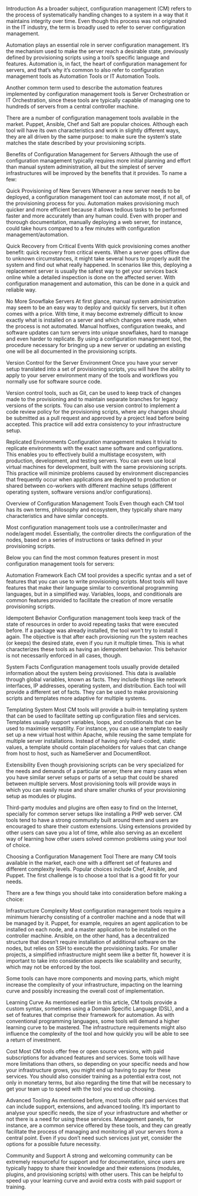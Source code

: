 Introduction
As a broader subject, configuration management (CM) refers to the process of systematically handling changes to a system in a way that it maintains integrity over time. Even though this process was not originated in the IT industry, the term is broadly used to refer to server configuration management.

Automation plays an essential role in server configuration management. It’s the mechanism used to make the server reach a desirable state, previously defined by provisioning scripts using a tool’s specific language and features. Automation is, in fact, the heart of configuration management for servers, and that’s why it’s common to also refer to configuration management tools as Automation Tools or IT Automation Tools.

Another common term used to describe the automation features implemented by configuration management tools is Server Orchestration or IT Orchestration, since these tools are typically capable of managing one to hundreds of servers from a central controller machine.

There are a number of configuration management tools available in the market. Puppet, Ansible, Chef and Salt are popular choices. Although each tool will have its own characteristics and work in slightly different ways, they are all driven by the same purpose: to make sure the system’s state matches the state described by your provisioning scripts.

Benefits of Configuration Management for Servers
Although the use of configuration management typically requires more initial planning and effort than manual system administration, all but the simplest of server infrastructures will be improved by the benefits that it provides. To name a few:

Quick Provisioning of New Servers
Whenever a new server needs to be deployed, a configuration management tool can automate most, if not all, of the provisioning process for you. Automation makes provisioning much quicker and more efficient because it allows tedious tasks to be performed faster and more accurately than any human could. Even with proper and thorough documentation, manually deploying a web server, for instance, could take hours compared to a few minutes with configuration management/automation.

Quick Recovery from Critical Events
With quick provisioning comes another benefit: quick recovery from critical events. When a server goes offline due to unknown circumstances, it might take several hours to properly audit the system and find out what really happened. In scenarios like this, deploying a replacement server is usually the safest way to get your services back online while a detailed inspection is done on the affected server. With configuration management and automation, this can be done in a quick and reliable way.

No More Snowflake Servers
At first glance, manual system administration may seem to be an easy way to deploy and quickly fix servers, but it often comes with a price. With time, it may become extremely difficult to know exactly what is installed on a server and which changes were made, when the process is not automated. Manual hotfixes, configuration tweaks, and software updates can turn servers into unique snowflakes, hard to manage and even harder to replicate. By using a configuration management tool, the procedure necessary for bringing up a new server or updating an existing one will be all documented in the provisioning scripts.

Version Control for the Server Environment
Once you have your server setup translated into a set of provisioning scripts, you will have the ability to apply to your server environment many of the tools and workflows you normally use for software source code.

Version control tools, such as Git, can be used to keep track of changes made to the provisioning and to maintain separate branches for legacy versions of the scripts. You can also use version control to implement a code review policy for the provisioning scripts, where any changes should be submitted as a pull request and approved by a project lead before being accepted. This practice will add extra consistency to your infrastructure setup.

Replicated Environments
Configuration management makes it trivial to replicate environments with the exact same software and configurations. This enables you to effectively build a multistage ecosystem, with production, development, and testing servers. You can even use local virtual machines for development, built with the same provisioning scripts. This practice will minimize problems caused by environment discrepancies that frequently occur when applications are deployed to production or shared between co-workers with different machine setups (different operating system, software versions and/or configurations).

Overview of Configuration Management Tools
Even though each CM tool has its own terms, philosophy and ecosystem, they typically share many characteristics and have similar concepts.

Most configuration management tools use a controller/master and node/agent model. Essentially, the controller directs the configuration of the nodes, based on a series of instructions or tasks defined in your provisioning scripts.

Below you can find the most common features present in most configuration management tools for servers:

Automation Framework
Each CM tool provides a specific syntax and a set of features that you can use to write provisioning scripts. Most tools will have features that make their language similar to conventional programming languages, but in a simplified way. Variables, loops, and conditionals are common features provided to facilitate the creation of more versatile provisioning scripts.

Idempotent Behavior
Configuration management tools keep track of the state of resources in order to avoid repeating tasks that were executed before. If a package was already installed, the tool won’t try to install it again. The objective is that after each provisioning run the system reaches (or keeps) the desired state, even if you run it multiple times. This is what characterizes these tools as having an idempotent behavior. This behavior is not necessarily enforced in all cases, though.

System Facts
Configuration management tools usually provide detailed information about the system being provisioned. This data is available through global variables, known as facts. They include things like network interfaces, IP addresses, operating system, and distribution. Each tool will provide a different set of facts. They can be used to make provisioning scripts and templates more adaptive for multiple systems.

Templating System
Most CM tools will provide a built-in templating system that can be used to facilitate setting up configuration files and services. Templates usually support variables, loops, and conditionals that can be used to maximise versatility. For instance, you can use a template to easily set up a new virtual host within Apache, while reusing the same template for multiple server installations. Instead of having only hard-coded, static values, a template should contain placeholders for values that can change from host to host, such as NameServer and DocumentRoot.

Extensibility
Even though provisioning scripts can be very specialized for the needs and demands of a particular server, there are many cases when you have similar server setups or parts of a setup that could be shared between multiple servers. Most provisioning tools will provide ways in which you can easily reuse and share smaller chunks of your provisioning setup as modules or plugins.

Third-party modules and plugins are often easy to find on the Internet, specially for common server setups like installing a PHP web server. CM tools tend to have a strong community built around them and users are encouraged to share their custom extensions. Using extensions provided by other users can save you a lot of time, while also serving as an excellent way of learning how other users solved common problems using your tool of choice.

Choosing a Configuration Management Tool
There are many CM tools available in the market, each one with a different set of features and different complexity levels. Popular choices include Chef, Ansible, and Puppet. The first challenge is to choose a tool that is a good fit for your needs.

There are a few things you should take into consideration before making a choice:

Infrastructure Complexity
Most configuration management tools require a minimum hierarchy consisting of a controller machine and a node that will be managed by it. Puppet, for example, requires an agent application to be installed on each node, and a master application to be installed on the controller machine. Ansible, on the other hand, has a decentralized structure that doesn’t require installation of additional software on the nodes, but relies on SSH to execute the provisioning tasks. For smaller projects, a simplified infrastructure might seem like a better fit, however it is important to take into consideration aspects like scalability and security, which may not be enforced by the tool.

Some tools can have more components and moving parts, which might increase the complexity of your infrastructure, impacting on the learning curve and possibly increasing the overall cost of implementation.

Learning Curve
As mentioned earlier in this article, CM tools provide a custom syntax, sometimes using a Domain Specific Language (DSL), and a set of features that comprise their framework for automation. As with conventional programming languages, some tools will demand a higher learning curve to be mastered. The infrastructure requirements might also influence the complexity of the tool and how quickly you will be able to see a return of investment.

Cost
Most CM tools offer free or open source versions, with paid subscriptions for advanced features and services. Some tools will have more limitations than others, so depending on your specific needs and how your infrastructure grows, you might end up having to pay for these services. You should also consider training as a potential extra cost, not only in monetary terms, but also regarding the time that will be necessary to get your team up to speed with the tool you end up choosing.

Advanced Tooling
As mentioned before, most tools offer paid services that can include support, extensions, and advanced tooling. It’s important to analyse your specific needs, the size of your infrastructure and whether or not there is a need for using these services. Management panels, for instance, are a common service offered by these tools, and they can greatly facilitate the process of managing and monitoring all your servers from a central point. Even if you don’t need such services just yet, consider the options for a possible future necessity.

Community and Support
A strong and welcoming community can be extremely resourceful for support and for documentation, since users are typically happy to share their knowledge and their extensions (modules, plugins, and provisioning scripts) with other users. This can be helpful to speed up your learning curve and avoid extra costs with paid support or training.
